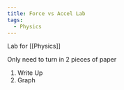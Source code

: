 ```yaml
---
title: Force vs Accel Lab
tags:
  - Physics
---
```

Lab for [[Physics]]

Only need to turn in 2 pieces of paper

1. Write Up
2. Graph
